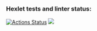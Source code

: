 ### Hexlet tests and linter status:

[![Actions Status](https://github.com/mercxzor/frontend-project-lvl1/workflows/hexlet-check/badge.svg)](https://github.com/mercxzor/frontend-project-lvl1/actions)
<a href="https://codeclimate.com/github/codeclimate/codeclimate/maintainability"><img src="https://api.codeclimate.com/v1/badges/a99a88d28ad37a79dbf6/maintainability" /></a>

